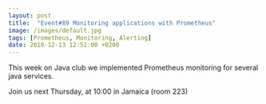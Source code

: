 ```yaml
---
layout: post
title:  "Event#89 Monitoring applications with Prometheus"
image: /images/default.jpg
tags: [Prometheus, Monitoring, Alerting]
date: 2018-12-13 12:51:00 +0200
---
```


This week on Java club we implemented Prometheus monitoring for several java services.[]()

Join us next Thursday, at 10:00 in Jamaica (room 223)